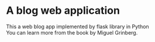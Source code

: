 # A blog web application
This a web blog app implemented by flask library in Python   
You can learn more from the book <Flask Web Development:
Developing Web Applications with Python> by Miguel Grinberg.
